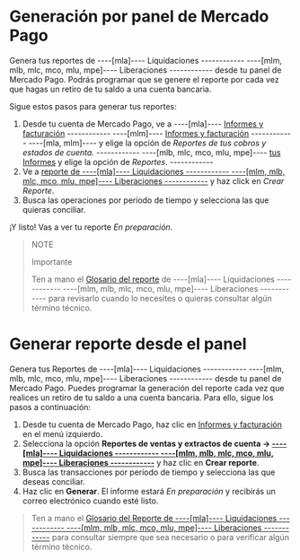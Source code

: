 # Generación por panel de Mercado Pago

Genera tus reportes de ----[mla]---- Liquidaciones ------------ ----[mlm, mlb, mlc, mco, mlu, mpe]---- Liberaciones ------------ desde tu panel de Mercado Pago. Podrás programar que se genere el reporte por cada vez que hagas un retiro de tu saldo a una cuenta bancaria.

Sigue estos pasos para generar tus reportes:

1. Desde tu cuenta de Mercado Pago, ve a ----[mla]---- [Informes y facturación](https://www.mercadopago.com.ar/balance/reports) ------------ ----[mlm]---- [Informes y facturación](https://www.mercadopago.com.ar/balance/reports) ------------ ----[mla, mlm]----  y elige la opción de *Reportes de tus cobros y estados de cuenta.* ------------ ----[mlb, mlc, mco, mlu, mpe]---- [tus Informes](https://www.mercadopago.com.ar/balance/reports) y elige la opción de *Reportes*. ------------ 
2. Ve a [reporte de ----[mla]---- Liquidaciones ------------ ----[mlm, mlb, mlc, mco, mlu, mpe]---- Liberaciones ------------](https://www.mercadopago.com.ar/balance/reports/release) y haz click en *Crear Reporte*.
3. Busca las operaciones por período de tiempo y selecciona las que quieras conciliar.

¡Y listo! Vas a ver tu reporte *En preparación*.

> NOTE
>
> Importante
>
> Ten a mano el [Glosario del reporte](https://www.mercadopago[FAKER][URL][DOMAIN]/developers/es/guides/additional-content/reports/released-money/glossary) de ----[mla]---- Liquidaciones ------------ ----[mlm, mlb, mlc, mco, mlu, mpe]---- Liberaciones ------------ para revisarlo cuando lo necesites o quieras consultar algún término técnico.





# Generar reporte desde el panel

Genera tus Reportes de ----[mla]---- Liquidaciones ------------ ----[mlm, mlb, mlc, mco, mlu, mpe]---- Liberaciones ------------ desde tu panel de Mercado Pago. Puedes programar la generación del reporte cada vez que realices un retiro de tu saldo a una cuenta bancaria. Para ello, sigue los pasos a continuación:
1. Desde tu cuenta de Mercado Pago, haz clic en [Informes y facturación](https://www.mercadopago.com.ar/balance/reports) en el menú izquierdo.
2. Selecciona la opción **Reportes de ventas y extractos de cuenta -> [----[mla]---- Liquidaciones ------------ ----[mlm, mlb, mlc, mco, mlu, mpe]---- Liberaciones ------------](https://www.mercadopago.com.ar/balance/reports/release)** y haz clic en **Crear reporte**.
3. Busca las transacciones por período de tiempo y selecciona las que deseas conciliar.
4. Haz clic en **Generar**. El informe estará _En preparación_ y recibirás un correo electrónico cuando esté listo.

> Ten a mano el [Glosario del Reporte de ----[mla]---- Liquidaciones ------------ ----[mlm, mlb, mlc, mco, mlu, mpe]---- Liberaciones ------------](https://www.mercadopago[FAKER][URL][DOMAIN]/developers/es/guides/additional-content/reports/released-money/glossary) para consultar siempre que sea necesario o para verificar algún término técnico.